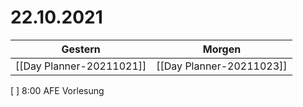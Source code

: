 
22.10.2021
==========
  
| Gestern | Morgen |  
| ------- | ------ |  
| [[Day Planner-20211021]] | [[Day Planner-20211023]] |  
[ ] 8:00  AFE Vorlesung